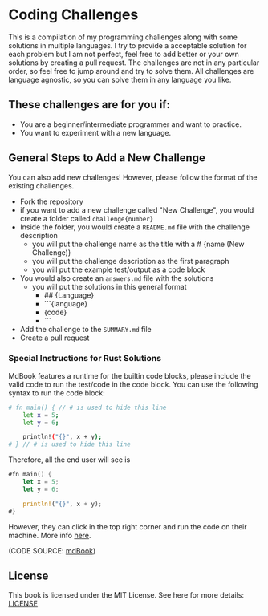 # Coding Challenges

This is a compilation of my programming challenges along with some solutions in multiple languages. I try to provide a acceptable solution for each problem but I am not perfect, feel free to add better or your own solutions by creating a pull request. The challenges are not in any particular order, so feel free to jump around and try to solve them. All challenges are language agnostic, so you can solve them in any language you like.

## These challenges are for you if:
- You are a beginner/intermediate programmer and want to practice.
- You want to experiment with a new language.

## General Steps to Add a New Challenge
You can also add new challenges! However, please follow the format of the existing challenges.

- Fork the repository
- if you want to add a new challenge called "New Challenge", you would create a folder called `challenge{number}`
- Inside the folder, you would create a `README.md` file with the challenge description
    - you will put the challenge name as the title with a # {name (New Challenge)}
    - you will put the challenge description as the first paragraph
    - you will put the example test/output as a code block
- You would also create an `answers.md` file with the solutions
    - you will put the solutions in this general format
        - \#\# {Language}
        - \`\`\`{language}
        - {code}
        - \`\`\`
- Add the challenge to the `SUMMARY.md` file
- Create a pull request

### Special Instructions for Rust Solutions
MdBook features a runtime for the builtin code blocks, please include the valid code to run the test/code in the code block. You can use the following syntax to run the code block:

```bash
# fn main() { // # is used to hide this line
    let x = 5;
    let y = 6;

    println!("{}", x + y);
# } // # is used to hide this line
```

Therefore, all the end user will see is

```rust
#fn main() {
    let x = 5;
    let y = 6;

    println!("{}", x + y);
#}
```

However, they can click in the top right corner and run the code on their machine. More info [here](https://rust-lang.github.io/mdBook/format/mdbook.html).

(CODE SOURCE: [mdBook](https://rust-lang.github.io/mdBook/format/mdbook.html))

## License

This book is licensed under the MIT License. See here for more details: [LICENSE](https://raw.githubusercontent.com/ImmutableVariable/Coding-Challenges/main/LICENSE)

